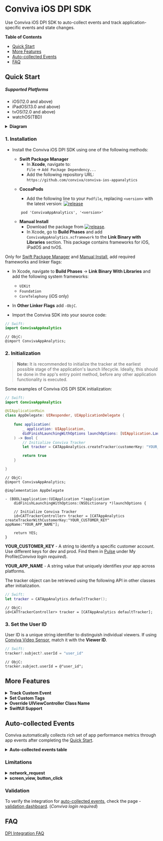 # Conviva iOS DPI SDK

Use Conviva iOS DPI SDK to auto-collect events and track application-specific events and state changes.

**Table of Contents**
- [Quick Start](#quick-start)
- [More Features](#more-features)
- [Auto-collected Events](#auto-collected-events)
- [FAQ](#faq)

## Quick Start

##### Supported Platforms

* iOS(12.0 and above)
* iPadOS(13.0 and above)
* tvOS(12.0 and above)
* watchOS(TBD)

<details>
<summary><b>Diagram</b></summary>

```mermaid
   graph TB

     %% Lifecycle Phase (right)
     subgraph B[iOS Application Lifecycle]
       direction TB
       app[Instrumented UI Layer & Business Logic]
       app --> sdk[Conviva ECO SDK]
     end
      sdk -.-> backend[Conviva Backend]
   
     %% Startup Phase (left)
     subgraph A[iOS Application Startup]
       direction TB
       sdk_startup[Conviva ECO SDK] --> app_startup[UI Layer & Business Logic]
       app_startup --> |Swizzling| swizzled[Instrumented UI Layer & Business Logic]
     end
   
     %% Styling
     style sdk fill:#004AAD,color:#FFFFFF
     style sdk_startup fill:#004AAD,color:#FFFFFF
     style backend color:#FFFFFF,fill:#004AAD
```

</details>
  

### 1. Installation

- Install the Conviva iOS DPI SDK using one of the following methods:
 
    <!--self-serve[SPM]-->

    - **Swift Package Manager**
        - In **Xcode**, navigate to:  
             `File` → `Add Package Dependency...`
        - Add the following repository URL:  
             `https://github.com/conviva/conviva-ios-appanalytics`


    <!--eof-self-serve--> 

    <!--self-serve[CocoaPods]-->

    - **CocoaPods**

       - Add the following line to your `Podfile`, replacing `<version>` with the latest version: [![release](https://img.shields.io/github/release/Conviva/conviva-ios-appanalytics?label=Conviva%20iOS%20ECO%20SDK)](https://github.com/Conviva/conviva-ios-appanalytics/releases)

    ```plaintext
        pod 'ConvivaAppAnalytics', '<version>'
    ```
     <!--eof-self-serve--> 


     <!--self-serve[Manual]-->

   - **Manual Install**
       - Download the package from [![release](https://img.shields.io/github/release/Conviva/conviva-ios-appanalytics?label=Conviva%20iOS%20ECO%20SDK)](https://github.com/Conviva/conviva-ios-appanalytics/releases).
       - In Xcode, go to **Build Phases** and add `ConvivaAppAnalytics.xcframework` to the **Link Binary with Libraries** section. This package contains frameworks for iOS, iPadOS and tvOS.

   <!--eof-self-serve--> 
 
    

Only for [Swift Package Manager](#swift-package-manager) and [Manual Install](#manual-install), add required frameworks and linker flags:

   <!--self-serve[SPM,Manual]-->



   -  In Xcode, navigate to **Build Phases** &#8594; **Link Binary With Libraries** and add the following system frameworks:
       -  `UIKit`
       -  `Foundation`
       -  `CoreTelephony` (iOS only)
   - In **Other Linker Flags** add `-ObjC`.
      
- Import the Conviva SDK into your source code:
<!-- :::code-tabs[Swift,ObjC] -->
```Swift
// Swift:
import ConvivaAppAnalytics
```

```ObjC
// ObjC:
@import ConvivaAppAnalytics;

```
<!-- ::: -->
   <!--eof-self-serve--> 


### 2. Initialization

> **Note:**
> It is recommended to initialize the tracker at the earliest possible stage of the application's launch lifecycle. Ideally, this should be done in the app's entry point method, before any other application functionality is executed.

Some examples of Conviva iOS DPI SDK initialization:
<!-- :::code-tabs[Swift,ObjC] -->
```Swift
// Swift:
import ConvivaAppAnalytics

@UIApplicationMain
class AppDelegate: UIResponder, UIApplicationDelegate {
    
    func application(
        _ application: UIApplication,
        didFinishLaunchingWithOptions launchOptions: [UIApplication.LaunchOptionsKey : Any]? = nil
    ) -> Bool {
        // Initialize Conviva Tracker
        let tracker = CATAppAnalytics.createTracker(customerKey: "YOUR_CUSTOMER_KEY", appName: "YOUR_APP_NAME")

        return true
    }

}
```

```ObjC
// ObjC:
@import ConvivaAppAnalytics;

@implementation AppDelegate

- (BOOL)application:(UIApplication *)application 
    didFinishLaunchingWithOptions:(NSDictionary *)launchOptions {

    // Initialize Conviva Tracker
    id<CATTrackerController> tracker = [CATAppAnalytics createTrackerWithCustomerKey:"YOUR_CUSTOMER_KEY" appName:"YOUR_APP_NAME"];

    return YES;
}
```
<!-- ::: -->
**YOUR_CUSTOMER_KEY** - A string to identify a specific customer account. Use different keys for dev and prod. Find them in [Pulse](https://pulse.conviva.com/app/profile/applications) under My Profile(_Conviva login required_).

**YOUR_APP_NAME** -  A string value that uniquely identifies your app across platforms.

The tracker object can be retrieved using the following API in other classes after initialization.
<!-- :::code-tabs[Swift,ObjC] -->
```Swift
// Swift:
let tracker = CATAppAnalytics.defaultTracker();
```

```ObjC
// ObjC:
id<CATTrackerController> tracker = [CATAppAnalytics defaultTracker];
```
<!-- ::: -->

### 3. Set the User ID
User ID is a unique string identifier to distinguish individual viewers. If using [Conviva Video Sensor](https://github.com/Conviva/ConvivaSDK), match it with the **Viewer ID**.
<!-- :::code-tabs[Swift,ObjC] -->
```Swift
// Swift:
tracker?.subject?.userId = "user_id"
```

```ObjC
// ObjC:
tracker.subject.userId = @"user_id";
```
<!-- ::: -->

## More Features

<details>
<!--self-serve-custom-event-->
<summary><b>Track Custom Event</b></summary>

Two APIs to track custom events:

```
/**
 * Track custom event.
 * @param name Name of the custom event.
 * @param data A JSON-formatted string.
 */
- (void)trackCustomEvent:(NSString *)name data:(nonnull NSString*)data;

/**
 * Track custom event.
 * @param name Name of the custom event.
 * @param eventData Dictionary/Array of dictionaries.
 */
- (void)trackCustomEvent:(NSString *)name eventData:(nonnull id)eventData;
```

Examples: 
<!-- :::code-tabs[Swift,ObjC] -->
```Swift
// Swift:
var eventData = ["identifier1":"test","identifier2":1,"identifier3":true] as [String : Any]
tracker?.trackCustomEvent("your-event-name", eventData: eventData)
```

```ObjC
// ObjC:
NSDictionary *data = @{@"identifier1":@"test",@"identifier2":@(1),@"identifier3":@(true)};
[self trackCustomEvent:@"your-event-name" eventData:data];
```
<!-- ::: -->

<!--eof-self-serve-custom-event--> 
</details>

<details>
<!--self-serve-custom-event-->
<summary><b>Set Custom Tags</b></summary>

Custom Tags are global tags applied to all events and persist throughout the application lifespan, or until they are cleared.

Set the custom tags: 
<!-- :::code-tabs[Swift,ObjC] -->
```Swift
// Swift:
// Adds the custom tags
let tags = ["Key1": "Value1", "Key2": "Value2"]
tracker?.setCustomTags(tags)
```

```ObjC
// ObjC:
// Adds the custom tags
NSDictionary* tags = @{
    @"Key1": @"Value1",
    @"Key2": @"Value2",
};
[tracker setCustomTags:tags];
```
<!-- ::: -->
Clear a few of the previously set custom tags:
<!-- :::code-tabs[Swift,ObjC] -->
```Swift
// Swift:
// Clears custom tags Key1, Key2 & Key3
let keys = ["Key1", "Key2", "Key3"]
tracker?.clearCustomTags(keys)
```

```ObjC
// ObjC:
// Clears custom tags Key1, Key2 & Key3
NSArray* keys = @[ @"Key1", @"Key2", @"Key3" ];
[tracker clearCustomTags:keys];
```
<!-- ::: -->
Clear all the previously set custom tags:
<!-- :::code-tabs[Swift,ObjC] -->
```Swift
// Swift:
// Clears all the custom tags
tracker?.clearAllCustomTags()
```

```ObjC
// ObjC:
// Clears all the custom tags
[tracker clearAllCustomTags];
```
<!-- ::: -->

<!--eof-self-serve-custom-event--> 
</details>

<details>

<summary><b>Override UIViewController Class Name</b></summary>

By default, user navigation is tracked using the class names of `UIViewController` instances. 
Override the screen name using the following API:
<!-- :::code-tabs[Swift,ObjC] -->
```Swift
// Swift:
class ExampleViewController: UIViewController {

    // Add below property in view controller
    @objc var catViewId: String = "Home Screen View"

}

```
```ObjC
// ObjC:
// CustomViewController.h
@interface ExampleViewController : UIViewController
    // Declare property like 
    @property(copy, nonatomic)NSString *catViewId;

@end

// CustomViewController.m
#import "ExampleViewController.h"

@implementation ExampleViewController

- (void)viewDidLoad {
    [super viewDidLoad];

    self.catViewId = @"Home Screen View";
    // ...
}

@end
```
<!-- ::: -->
</details>

<details>

   <summary><b>SwiftUI Support</b></summary>

   For SwiftUI, `button_click` and `screen_view` events are not auto-collected and Conviva provide the extension functions. 

   In SwiftUI applications, `button_click` and `screen_view` events are not auto-collected. To enable tracking for these events, Conviva provides extension functions: 

   To track user taps or clicks:  
  
   ```
   Button("Submit") {
       // action
   }.convivaAnalyticsButtonClick(title: "Submit") 
   ```


   To track when a new screen or view is displayed:
   
   ```
   struct DetailView: View {
      var body: some View {
         VStack {
            Text("Item Detail")
         }
         .convivaAnalyticsScreenView(name: "Detail Screen")
     }
  }
   ```
  
   
</details>

## Auto-collected Events

Conviva automatically collects rich set of app performance metrics through app events after completing the [Quick Start](#quick-start).

<details>
  <summary><b>Auto-collected events table</b></summary>


Event | Occurrence |
------|-------------|
network_request | After receiving the network request response. [Refer limitations](#limitations).|
screen_view | When the screen is interacted on either first launch or relaunch. [Refer limitations](#limitations).|
application_error | When an error occurrs in the application. |
button_click | On the button click callback. [Refer limitations](#limitations).|
application_background | When the application is taken to the background. |
application_foreground | When the application is taken to the foreground. |
application_install | When the application is launched for the first time after it's installed. (It's not the exact installed time.) |

To learn about the default metrics for analyzing the native and web applications performance, such as App Crashes, Avg Screen Load Time, and Page Loads, refer to the [App Experience Metrics](https://pulse.conviva.com/learning-center/content/eco/eco_metrics.html) page in the Learning Center.

</details>

### Limitations
<details>
   
   <summary><b>network_request</b></summary>

1. This feature supports `NSURLSession`, `NSURLConnection`, and third-party network libraries built on top of `NSURLSession` or `NSURLConnection`.

    **Request and Response Body Collection:**

   Collected only when:
   - Size is < 10KB and content-length is available.
   - Content-type is `"json"` or `"text/plain"`.
   - Data is a `NSDictionary`, nested `NSDictionary`, or `NSArray`.

    **Request and Response Header Collection:**

    Collected only when:
    - Data is a `NSDictionary` (Nested `NSDictionary` and `NSArray` are not yet supported).

2. Auto-collection of network requests made by the default `AVPlayer` implementation is **not supported**.
      
</details>

<details>

   <summary><b>screen_view, button_click</b></summary>
   
   Auto-collection of `screen_view` and `button_click` is not supported for SwiftUI. To report `screen_view` and `button_click` in SwiftUI, please refer to `"SwiftUI Support"` under the [More Features](#more-features).
   
</details>

### Validation
To verify the integration for [auto-collected events](#auto-collected-events), check the page - [validation dashboard](https://pulse.conviva.com/app/appmanager/ecoIntegration/validation). (_Conviva login required_)

## FAQ

[DPI Integration FAQ](https://pulse.conviva.com/learning-center/content/sensor_developer_center/tools/eco_integration/eco_integration_faq.htm)
